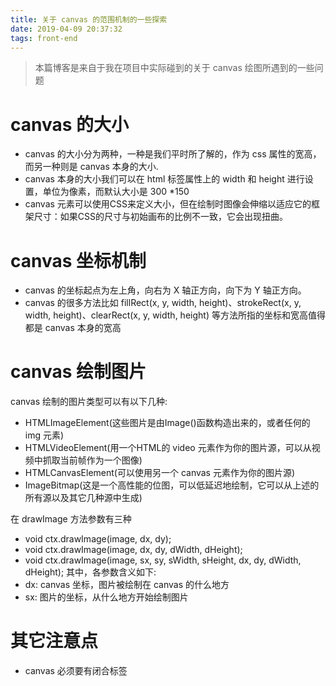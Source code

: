 ```yaml
---
title: 关于 canvas 的范围机制的一些探索
date: 2019-04-09 20:37:32
tags: front-end
---
```

> 本篇博客是来自于我在项目中实际碰到的关于 canvas 绘图所遇到的一些问题

# canvas 的大小
* canvas 的大小分为两种，一种是我们平时所了解的，作为 css 属性的宽高，而另一种则是 canvas 本身的大小.
* canvas 本身的大小我们可以在 html 标签属性上的 width 和 height 进行设置，单位为像素，而默认大小是 300 *150
* canvas 元素可以使用CSS来定义大小，但在绘制时图像会伸缩以适应它的框架尺寸：如果CSS的尺寸与初始画布的比例不一致，它会出现扭曲。

# canvas 坐标机制
* canvas 的坐标起点为左上角，向右为 X 轴正方向，向下为 Y 轴正方向。
* canvas 的很多方法比如 fillRect(x, y, width, height)、strokeRect(x, y, width, height)、clearRect(x, y, width, height) 等方法所指的坐标和宽高值得都是 canvas 本身的宽高

# canvas 绘制图片
canvas 绘制的图片类型可以有以下几种:
* HTMLImageElement(这些图片是由Image()函数构造出来的，或者任何的 img 元素)
* HTMLVideoElement(用一个HTML的 video 元素作为你的图片源，可以从视频中抓取当前帧作为一个图像)
* HTMLCanvasElement(可以使用另一个 canvas 元素作为你的图片源)
* ImageBitmap(这是一个高性能的位图，可以低延迟地绘制，它可以从上述的所有源以及其它几种源中生成)

在 drawImage 方法参数有三种 
* void ctx.drawImage(image, dx, dy);
* void ctx.drawImage(image, dx, dy, dWidth, dHeight);
* void ctx.drawImage(image, sx, sy, sWidth, sHeight, dx, dy, dWidth, dHeight);
其中，各参数含义如下:
* dx: canvas 坐标，图片被绘制在 canvas 的什么地方
* sx: 图片的坐标，从什么地方开始绘制图片

# 其它注意点
* canvas 必须要有闭合标签